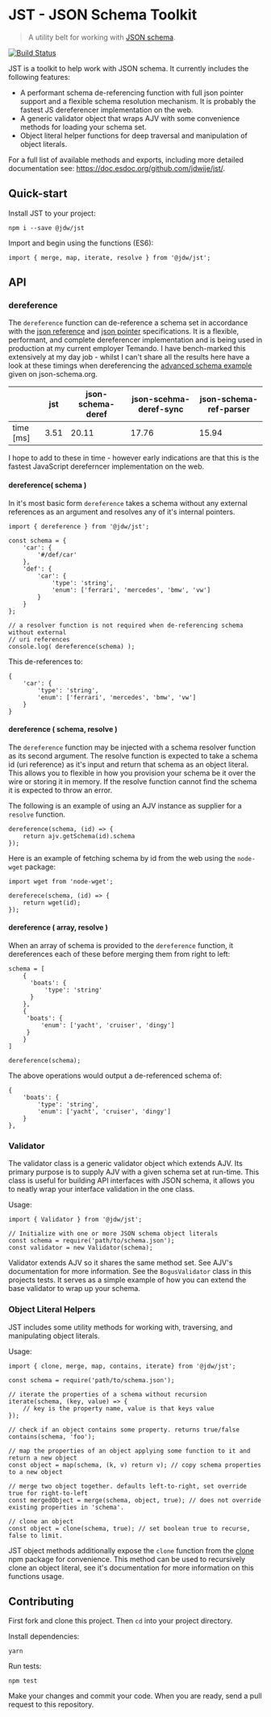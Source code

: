JST - JSON Schema Toolkit
===

> A utility belt for working with [JSON schema](http://json-schema.org/).

[![Build Status](https://travis-ci.org/jdwije/jst.svg?branch=master)](https://travis-ci.org/jdwije/jst)

JST is a toolkit to help work with JSON schema. It currently includes the
following features:

- A performant schema de-referencing function with full json pointer support and
  a flexible schema resolution mechanism. It is probably the fastest JS
  dereferencer implementation on the web.
- A generic validator object that wraps AJV with some convenience methods for
  loading your schema set.
- Object literal helper functions for deep traversal and manipulation of object
  literals.

For a full list of available methods and exports, including more detailed
documentation see: https://doc.esdoc.org/github.com/jdwije/jst/.

## Quick-start

Install JST to your project:
```
npm i --save @jdw/jst
```

Import and begin using the functions (ES6):
```
import { merge, map, iterate, resolve } from '@jdw/jst';
```

## API

### dereference

The `dereference` function can de-reference a schema set in accordance with
the [json reference](https://tools.ietf.org/html/draft-pbryan-zyp-json-ref-03)
and [json pointer](https://tools.ietf.org/html/rfc6901) specifications. It is a
flexible, performant, and complete dereferencer implementation and is being used
in production at my current employer Temando. I have bench-marked this
extensively at my day job - whilst I can't share all the results here have a
look at these timings when dereferencing the [advanced schema
example](http://json-schema.org/example2.html) given on json-schema.org.

|           | jst  | json-schema-deref | json-scehma-deref-sync | json-schema-ref-parser |
|-----------|------|-------------------|------------------------|------------------------|
| time [ms] | 3.51 | 20.11             | 17.76                  | 15.94                  |

I hope to add to these in time - however early indications are that this is the
fastest JavaScript dereferncer implementation on the web.

#### dereference( schema )

In it's most basic form `dereference` takes a schema without any external
references as an argument and resolves any of it's internal pointers.

```
import { dereference } from '@jdw/jst';

const schema = {
    'car': {
        '#/def/car'
    },
    'def': {
        'car': {
            'type': 'string',
            'enum': ['ferrari', 'mercedes', 'bmw', 'vw']
        }
    }
};

// a resolver function is not required when de-referencing schema without external
// uri references
console.log( dereference(schema) );
```

This de-references to:

```
{
    'car': {
        'type': 'string',
        'enum': ['ferrari', 'mercedes', 'bmw', 'vw']
    }
}
```

#### dereference ( schema, resolve )

The `dereference` function may be injected with a schema resolver function as
its second argument. The resolve function is expected to take a schema id (uri
reference) as it's input and return that schema as an object literal. This
allows you to flexible in how you provision your schema be it over the wire or
storing it in memory. If the resolve function cannot find the schema it is
expected to throw an error.

The following is an example of using an AJV instance as supplier for a `resolve`
function.

```
dereference(schema, (id) => {
    return ajv.getSchema(id).schema
});
```

Here is an example of fetching schema by id from the web using the `node-wget`
package:

```
import wget from 'node-wget';

dereferece(schema, (id) => {
    return wget(id);
});
```

#### dereference ( array, resolve )

When an array of schema is provided to the `dereference` function, it
dereferences each of these before merging them from right to left:

```
schema = [
    {
      'boats': {
          'type': 'string'
      }
    },
    {
     'boats': {
         'enum': ['yacht', 'cruiser', 'dingy']
     }
    }
]

dereference(schema);
```

The above operations would output a de-referenced schema of:
```
{
    'boats': {
        'type': 'string',
        'enum': ['yacht', 'cruiser', 'dingy']
    }
},

```

### Validator

The validator class is a generic validator object which extends AJV. Its primary
purpose is to supply AJV with a given schema set at run-time. This class is
useful for building API interfaces with JSON schema, it allows you to neatly
wrap your interface validation in the one class.

Usage:

```
import { Validator } from '@jdw/jst';

// Initialize with one or more JSON schema object literals
const schema = require('path/to/schema.json');
const validator = new Validator(schema);
```

Validator extends AJV so it shares the same method set. See AJV's documentation
for more information. See the `BogusValidator` class in this projects tests. It
serves as a simple example of how you can extend the base validator to wrap up
your schema.

### Object Literal Helpers

JST includes some utility methods for working with, traversing, and manipulating
object literals.

Usage:

```
import { clone, merge, map, contains, iterate} from '@jdw/jst';

const schema = require('path/to/schema.json');

// iterate the properties of a schema without recursion
iterate(schema, (key, value) => {
    // key is the property name, value is that keys value
});

// check if an object contains some property. returns true/false
contains(schema, 'foo');

// map the properties of an object applying some function to it and return a new object
const object = map(schema, (k, v) return v); // copy schema properties to a new object

// merge two object together. defaults left-to-right, set override true for right-to-left
const mergedObject = merge(schema, object, true); // does not override existing properties in 'schema'.

// clone an object
const object = clone(schema, true); // set boolean true to recurse, false to limit.
```

JST object methods additionally expose the `clone` function from
the [clone](https://github.com/pvorb/node-clone) npm package for
convenience. This method can be used to recursively clone an object literal, see
it's documentation for more information on this functions usage.

## Contributing

First fork and clone this project. Then `cd` into your project directory.

Install dependencies:
```
yarn
```

Run tests:
```
npm test
```

Make your changes and commit your code. When you are ready, send a pull request
to this repository.



